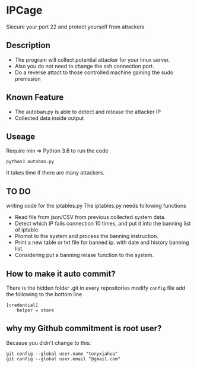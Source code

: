 # IPCage
Siecure your port 22 and protect yourself from attackers

## Description

- The program will collect potential attacker for your linux server. 
- Also you do not need to change the ssh connection port.
- Do a reverse attact to those controlled machine gaining the sudo premssion

## Known Feature

- The autoban.py is able to detect and release the attacker IP
- Collected data inside output 

## Useage 

Require min => Python 3.6 to run the code 
```
python3 autoban.py
```
It takes time if there are many attackers.

## TO DO
writing code for the iptables.py
The iptables.py needs following functions
- Read file from json/CSV from previous collected system data. 
- Detect which IP fails connection 10 times, and put it into the banning list of iptable
- Promot to the system and process the banning instruction.
- Print a new table or txt file for banned ip. with date and history banning list.
- Considering put a banning relase function to the system. 

## How to make it auto commit?
There is the hidden folder .git in every repositories 
modify ```config``` file 
add the following to the bottom line
```
[credential]
    helper = store
```  

## why my Github commitment is root user?
Becasue you didn't change to this:
```
git config --global user.name "tonyxiahua"
git config --global user.email "@gmail.com"
```
